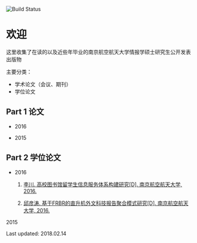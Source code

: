

![Build Status](https://travis-ci.org/benhamner/Metrics.png)

欢迎
===================

这里收集了在读的以及近些年毕业的南京航空航天大学情报学硕士研究生公开发表出版物

主要分类：

- 学术论文（会议、期刊）
- 学位论文


Part 1 论文
-------------

- 2016


- 2015


Part 2 学位论文
-------------------

- 2016

	1.  [李川. 高校图书馆留学生信息服务体系构建研究[D]. 南京航空航天大学, 2016.](http://xueshu.baidu.com/s?wd=%E9%AB%98%E6%A0%A1%E5%9B%BE%E4%B9%A6%E9%A6%86%E7%95%99%E5%AD%A6%E7%94%9F%E4%BF%A1%E6%81%AF%E6%9C%8D%E5%8A%A1%E4%BD%93%E7%B3%BB%E6%9E%84%E5%BB%BA%E7%A0%94%E7%A9%B6&rsv_bp=0&tn=SE_baiduxueshu_c1gjeupa&rsv_spt=3&ie=utf-8&f=8&rsv_sug2=0&sc_f_para=sc_tasktype%3D%7BfirstSimpleSearch%7D&rsv_n=2)
		
	2.  [邱彦涛. 基于FRBR的直升机外文科技报告聚合模式研究[D]. 南京航空航天大学, 2016.](http://xueshu.baidu.com/s?wd=%E5%9F%BA%E4%BA%8EFRBR%E7%9A%84%E7%9B%B4%E5%8D%87%E6%9C%BA%E5%A4%96%E6%96%87%E7%A7%91%E6%8A%80%E6%8A%A5%E5%91%8A%E8%81%9A%E5%90%88%E6%A8%A1%E5%BC%8F%E7%A0%94%E7%A9%B6&tn=SE_baiduxueshu_c1gjeupa&cl=3&ie=utf-8&bs=%E9%AB%98%E6%A0%A1%E5%9B%BE%E4%B9%A6%E9%A6%86%E7%95%99%E5%AD%A6%E7%94%9F%E4%BF%A1%E6%81%AF%E6%9C%8D%E5%8A%A1%E4%BD%93%E7%B3%BB%E6%9E%84%E5%BB%BA%E7%A0%94%E7%A9%B6&f=8&rsv_bp=1&rsv_sug2=0&sc_f_para=sc_tasktype%3D%7BfirstSimpleSearch%7D&rsv_spt=3&rsv_n=2)

2015

Last updated: 2018.02.14
